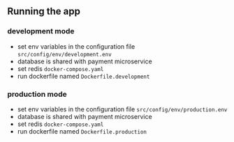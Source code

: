 ## Running the app

### development mode

- set env variables in the configuration file `src/config/env/development.env`
- database is shared with payment microservice
- set redis `docker-compose.yaml`
- run dockerfile named `Dockerfile.development`

### production mode

- set env variables in the configuration file `src/config/env/production.env`
- database is shared with payment microservice
- set redis `docker-compose.yaml`
- run dockerfile named `Dockerfile.production`
